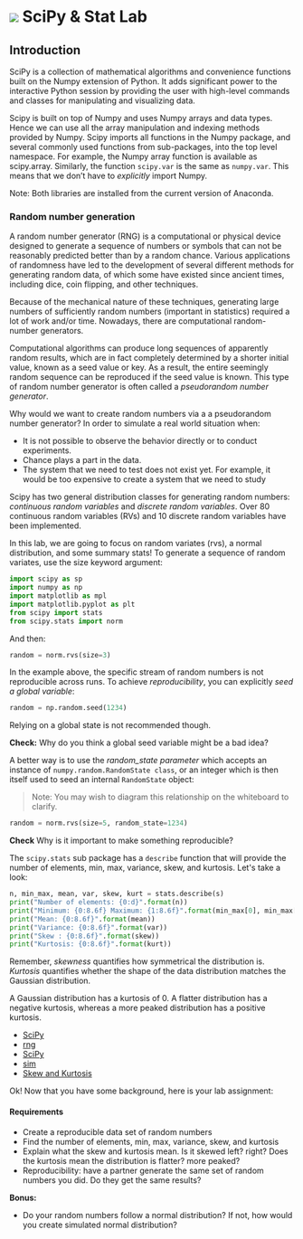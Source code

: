 # ![](https://ga-dash.s3.amazonaws.com/production/assets/logo-9f88ae6c9c3871690e33280fcf557f33.png) SciPy & Stat Lab

## Introduction
SciPy is a collection of mathematical algorithms and convenience functions built on the Numpy extension of Python. It adds significant power to the interactive Python session by providing the user with high-level commands and classes for manipulating and visualizing data.

Scipy is built on top of Numpy and uses Numpy arrays and data types. Hence we can use all the array manipulation and indexing methods provided by Numpy. Scipy imports all functions in the Numpy package, and several commonly used functions from sub-packages, into the top level namespace. For example, the Numpy array function is available as scipy.array. Similarly, the function `scipy.var` is the same as `numpy.var`. This means that we don’t have to *explicitly* import Numpy.

Note: Both libraries are installed from the current version of Anaconda.

### Random number generation

A random number generator (RNG) is a computational or physical device designed to generate a sequence of numbers or symbols that can not be reasonably predicted better than by a random chance. Various applications of randomness have led to the development of several different methods for generating random data, of which some have existed since ancient times, including dice, coin flipping, and other techniques. 

Because of the mechanical nature of these techniques, generating large numbers of sufficiently random numbers (important in statistics) required a lot of work and/or time. Nowadays, there are computational random-number generators.

Computational algorithms can produce long sequences of apparently random results, which are in fact completely determined by a shorter initial value, known as a seed value or key. As a result, the entire seemingly random sequence can be reproduced if the seed value is known. This type of random number generator is often called a *pseudorandom number generator*.

Why would we want to create random numbers via a a pseudorandom number generator? In order to simulate
a real world situation when:

- It is not possible to observe the behavior directly or to conduct experiments.
- Chance plays a part in the data.
- The system that we need to test does not exist yet. For example, it would be too expensive to create a system that we need to study

Scipy has two general distribution classes for generating random numbers: *continuous random variables* and *discrete random variables*. Over 80 continuous random variables (RVs) and 10 discrete random variables have been implemented. 

In this lab, we are going to focus on random variates (rvs), a normal distribution, and some summary stats! To generate a sequence of random variates, use the size keyword argument:

```Python
import scipy as sp
import numpy as np
import matplotlib as mpl
import matplotlib.pyplot as plt
from scipy import stats
from scipy.stats import norm
```

And then:

```Python
random = norm.rvs(size=3)
```

In the example above, the specific stream of random numbers is not reproducible across runs. To achieve *reproducibility*, you can explicitly *seed a global variable*:

```Python
random = np.random.seed(1234)
```

Relying on a global state is not recommended though.

**Check:** Why do you think a global seed variable might be a bad idea?

A better way is to use the *random_state parameter* which accepts an instance of `numpy.random.RandomState class`,
or an integer which is then itself used to seed an internal `RandomState` object:

> Note: You may wish to diagram this relationship on the whiteboard to clarify.

```Python
random = norm.rvs(size=5, random_state=1234)
```

**Check** Why is it important to make something reproducible?

The `scipy.stats` sub package has a `describe` function that will provide the number of elements, min, max, variance, skew, and kurtosis. Let's take a look:

```Python
n, min_max, mean, var, skew, kurt = stats.describe(s)
print("Number of elements: {0:d}".format(n))
print("Minimum: {0:8.6f} Maximum: {1:8.6f}".format(min_max[0], min_max[1]))
print("Mean: {0:8.6f}".format(mean))
print("Variance: {0:8.6f}".format(var))
print("Skew : {0:8.6f}".format(skew))
print("Kurtosis: {0:8.6f}".format(kurt))
```

Remember, _skewness_ quantifies how symmetrical the distribution is. _Kurtosis_ quantifies whether the shape of the data distribution matches the Gaussian distribution. 

A Gaussian distribution has a kurtosis of 0. A flatter distribution has a negative kurtosis, whereas a more peaked distribution has a positive kurtosis.

- [SciPy](http://docs.scipy.org/doc/scipy-0.17.0/scipy-ref-0.17.0.pdf)
- [rng](https://en.wikipedia.org/wiki/Random_number_generation)
- [SciPy](https://oneau.wordpress.com/2011/02/28/simple-statistics-with-scipy/)
- [sim](http://www.usciences.edu/~lvas/math422/Simulation_modeling.pdf)
- [Skew and Kurtosis](http://www.graphpad.com/guides/prism/6/statistics/index.htm?stat_skewness_and_kurtosis.htm)

Ok! Now that you have some background, here is your lab assignment:

#### Requirements
- Create a reproducible data set of random numbers
- Find the number of elements, min, max, variance, skew, and kurtosis
- Explain what the skew and kurtosis mean. Is it skewed left? right? Does the kurtosis mean the
  distribution is flatter? more peaked?
- Reproducibility: have a partner generate the same set of random numbers you did. Do they get
  the same results?

**Bonus:**
- Do your random numbers follow a normal distribution? If not, how would you create simulated
  normal distribution?
